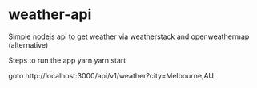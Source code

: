 # weather-api

Simple nodejs api to get weather via weatherstack and openweathermap (alternative)

Steps to run the app
yarn
yarn start

goto
http://localhost:3000/api/v1/weather?city=Melbourne,AU
